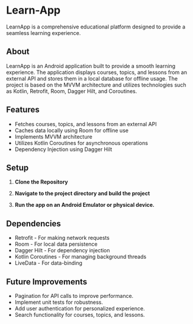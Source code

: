 # Learn-App
LearnApp is a comprehensive educational platform designed to provide a seamless learning experience.

## About

LearnApp is an Android application built to provide a smooth learning experience. The application displays courses, topics, and lessons from an external API and stores them in a local database for offline usage. The project is based on the MVVM architecture and utilizes technologies such as Kotlin, Retrofit, Room, Dagger Hilt, and Coroutines.

## Features

- Fetches courses, topics, and lessons from an external API
- Caches data locally using Room for offline use
- Implements MVVM architecture
- Utilizes Kotlin Coroutines for asynchronous operations
- Dependency Injection using Dagger Hilt

## Setup

1. **Clone the Repository**

2. **Navigate to the project directory and build the project**

3. **Run the app on an Android Emulator or physical device.**

## Dependencies

- Retrofit - For making network requests
- Room - For local data persistence
- Dagger Hilt - For dependency injection
- Kotlin Coroutines - For managing background threads
- LiveData - For data-binding

## Future Improvements

- Pagination for API calls to improve performance.
- Implement unit tests for robustness.
- Add user authentication for personalized experience.
- Search functionality for courses, topics, and lessons.
